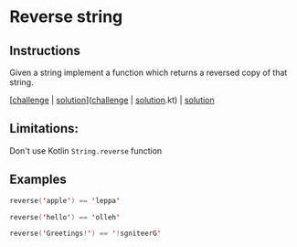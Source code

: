 # Reverse string

## Instructions

Given a string implement a function which returns a reversed copy of that string.

[[challenge](challenge) | [solution](solution.kt)]([challenge](challenge) | [solution](solution.kt).kt) | [solution](solution.kt)

## Limitations:

Don't use Kotlin `String.reverse` function

## Examples

```kotlin
reverse('apple') == 'leppa'

reverse('hello') == 'olleh'

reverse('Greetings!') == '!sgniteerG'
```

